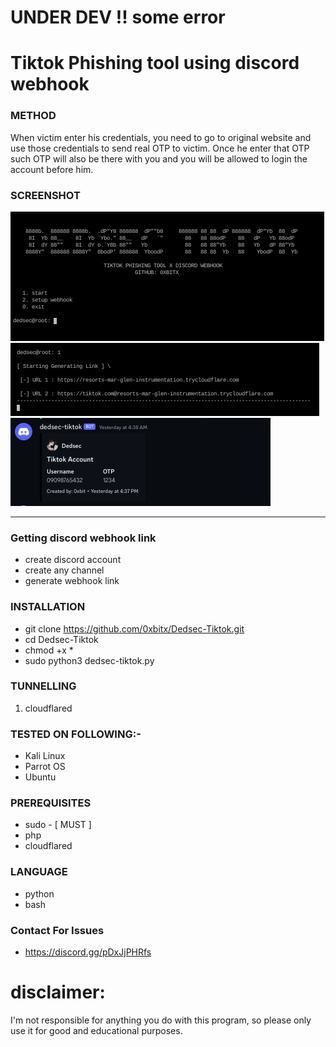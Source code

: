 
# UNDER DEV !! some error
# Tiktok Phishing tool using discord webhook

### METHOD
When victim enter his credentials, you need to go to original website and use those credentials to send real OTP to victim. Once he enter that OTP such OTP will also be there with you and you will be allowed to login the account before him.

### SCREENSHOT
![1](https://github.com/0xbitx/Dedsec-Tiktok/blob/main/banner.png)
<br>
![2](https://github.com/0xbitx/Dedsec-Tiktok/blob/main/banner1.png)
<br>
![3](https://github.com/0xbitx/Dedsec-Tiktok/blob/main/discord.png)

-------------------------------------------------------------------------------------------------------------------------------------------------------

### Getting discord webhook link
* create discord account
* create any channel
* generate webhook link

### INSTALLATION 
* git clone https://github.com/0xbitx/Dedsec-Tiktok.git
* cd Dedsec-Tiktok
* chmod +x *
* sudo python3 dedsec-tiktok.py

### TUNNELLING 
1. cloudflared

### TESTED ON FOLLOWING:-
* Kali Linux 
* Parrot OS 
* Ubuntu

### PREREQUISITES
* sudo - [ MUST ]
* php
* cloudflared

### LANGUAGE 
* python
* bash

### Contact For Issues 
* https://discord.gg/pDxJjPHRfs
 
# disclaimer:
  I'm not responsible for anything you do with this program, so please only use it for good and educational purposes.
